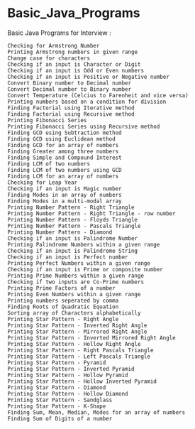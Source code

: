 # Basic_Java_Programs
Basic Java Programs for Interview :

    Checking for Armstrong Number
    Printing Armstrong numbers in given range
    Change case for characters
    Checking if an input is Character or Digit
    Checking if an input is Odd or Even numbers
    Checking if an input is Positive or Negative number
    Convert Binary number to Decimal number
    Convert Decimal number to Binary number
    Convert Temperature (Celcius to Farenheit and vice versa)
    Printing numbers based on a condition for division
    Finding Factorial using Iterative method
    Finding Factorial using Recursive method
    Printing Fibonacci Series
    Printing Fibonacci Series using Recursive method
    Finding GCD using Subtraction method
    Finding GCD using Euclidean method
    Finding GCD for an array of numbers
    Finding Greater among three numbers
    Finding Simple and Compound Interest
    Finding LCM of two numbers
    Finding LCM of two numbers using GCD
    Finding LCM for an array of numbers
    Checking for Leap Year
    Checking if an input is Magic number
    Finding Modes in an array of numbers
    Finding Modes in a multi-modal array
    Printing Number Pattern - Right Triangle
    Printing Number Pattern - Right Triangle - row number
    Printing Number Pattern - Floyds Triangle
    Printing Number Pattern - Pascals Triangle
    Printing Number Pattern - Diamond
    Checking if an input is Palindrome Number
    Printing Palindrome Numbers within a given range
    Checking if an input is Palindrome String
    Checking if an input is Perfect number
    Printing Perfect Numbers within a given range
    Checking if an input is Prime or composite number
    Printing Prime Numbers within a given range
    Checking if two inputs are Co-Prime numbers
    Printing Prime Factors of a number
    Printing Even Numbers within a given range
    Printing numbers seperated by comma
    Finding Roots of Quadratic Equation
    Sorting array of Characters alphabetically
    Printing Star Pattern - Right Angle
    Printing Star Pattern - Inverted Right Angle
    Printing Star Pattern - Mirrored Right Angle
    Printing Star Pattern - Inverted Mirrored Right Angle
    Printing Star Pattern - Hollow Right Angle
    Printing Star Pattern - Right Pascals Triangle
    Printing Star Pattern - Left Pascals Triangle
    Printing Star Pattern - Pyramid
    Printing Star Pattern - Inverted Pyramid
    Printing Star Pattern - Hollow Pyramid
    Printing Star Pattern - Hollow Inverted Pyramid
    Printing Star Pattern - Diamond
    Printing Star Pattern - Hollow Diamond
    Printing Star Pattern - Sandglass
    Printing Star Pattern - K-Shape
    Finding Sum, Mean, Median, Modes for an array of numbers
    Finding Sum of Digits of a number
